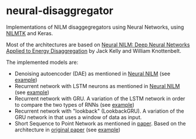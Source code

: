 # neural-disaggregator

Implementations of NILM disaggegregators using Neural Networks, using [NILMTK](https://github.com/NILMTK/NILMTK) and Keras.

Most of the architectures are based on [Neural NILM: Deep Neural Networks Applied to Energy Disaggregation](https://arxiv.org/pdf/1507.06594.pdf) by Jack Kelly and William Knottenbelt.

The implemented models are:
- Denoising autoencoder (DAE) as mentioned in [Neural NILM](https://arxiv.org/pdf/1507.06594.pdf) (see [example](https://github.com/OdysseasKr/neural-disaggregator/blob/master/DAE/DAE-example.ipynb))
- Recurrent network with LSTM neurons as mentioned in [Neural NILM](https://arxiv.org/pdf/1507.06594.pdf) (see [example](https://github.com/OdysseasKr/neural-disaggregator/tree/master/RNN/RNN-example.ipynb))
- Recurrent network with GRU. A variation of the LSTM network in order to compare the two types of RNNs (see [example](https://github.com/OdysseasKr/neural-disaggregator/blob/master/GRU/GRU-example.ipynb))
- Recurrent network with "lookback" (LookbackGRU). A variation of the GRU network in that uses a window of data as input.
- Short Sequence to Point Network as mentioned in [paper](https://dl.acm.org/citation.cfm?id=3201011). Based on the architecture in [original paper](https://arxiv.org/abs/1612.09106) (see [example](https://github.com/OdysseasKr/neural-disaggregator/blob/master/ShortSeq2Point/ShortSeq2Point-example.ipynb))
